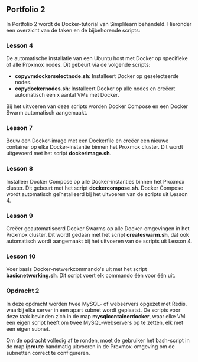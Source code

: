 ## Portfolio 2

In Portfolio 2 wordt de Docker-tutorial van Simplilearn behandeld. Hieronder een overzicht van de taken en de bijbehorende scripts:

### Lesson 4
De automatische installatie van een Ubuntu host met Docker op specifieke of alle Proxmox nodes. Dit gebeurt via de volgende scripts:
- **copyvmdockerselectnode.sh**: Installeert Docker op geselecteerde nodes.
- **copydockernodes.sh**: Installeert Docker op alle nodes en creëert automatisch een x aantal VMs met Docker.

Bij het uitvoeren van deze scripts worden Docker Compose en een Docker Swarm automatisch aangemaakt.

### Lesson 7
Bouw een Docker-image met een Dockerfile en creëer een nieuwe container op elke Docker-instantie binnen het Proxmox cluster. Dit wordt uitgevoerd met het script **dockerimage.sh**.

### Lesson 8
Installeer Docker Compose op alle Docker-instanties binnen het Proxmox cluster. Dit gebeurt met het script **dockercompose.sh**. Docker Compose wordt automatisch geïnstalleerd bij het uitvoeren van de scripts uit Lesson 4.

### Lesson 9
Creëer geautomatiseerd Docker Swarms op alle Docker-omgevingen in het Proxmox cluster. Dit wordt gedaan met het script **createswarm.sh**, dat ook automatisch wordt aangemaakt bij het uitvoeren van de scripts uit Lesson 4.


### Lesson 10
Voer basis Docker-netwerkcommando's uit met het script **basicnetworking.sh**. Dit script voert elk commando één voor één uit.

### Opdracht 2
In deze opdracht worden twee MySQL- of webservers opgezet met Redis, waarbij elke server in een apart subnet wordt geplaatst. De scripts voor deze taak bevinden zich in de map **mysqlcontainerdocker**, waar elke VM een eigen script heeft om twee MySQL-webservers op te zetten, elk met een eigen subnet.

Om de opdracht volledig af te ronden, moet de gebruiker het bash-script in de map **iproute** handmatig uitvoeren in de Proxmox-omgeving om de subnetten correct te configureren.
